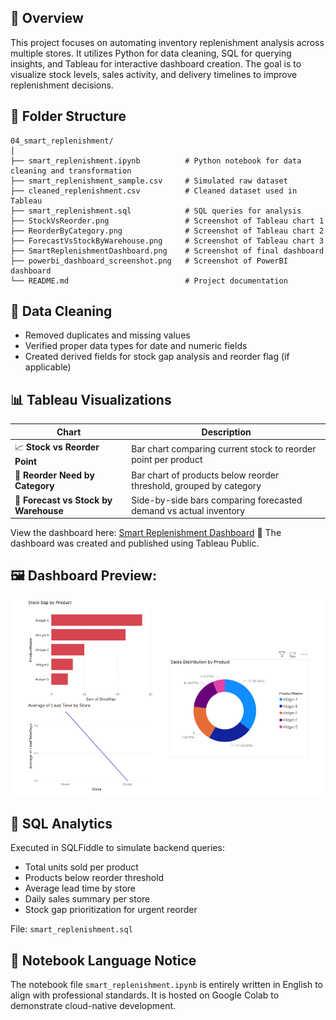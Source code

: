 ## 📌 Overview
This project focuses on automating inventory replenishment analysis across multiple stores. It utilizes Python for data cleaning, SQL for querying insights, and Tableau for interactive dashboard creation. The goal is to visualize stock levels, sales activity, and delivery timelines to improve replenishment decisions.

## 📁 Folder Structure
```
04_smart_replenishment/
│
├── smart_replenishment.ipynb          # Python notebook for data cleaning and transformation
├── smart_replenishment_sample.csv     # Simulated raw dataset
├── cleaned_replenishment.csv          # Cleaned dataset used in Tableau
├── smart_replenishment.sql            # SQL queries for analysis
├── StockVsReorder.png                 # Screenshot of Tableau chart 1
├── ReorderByCategory.png              # Screenshot of Tableau chart 2
├── ForecastVsStockByWarehouse.png     # Screenshot of Tableau chart 3
├── SmartReplenishmentDashboard.png    # Screenshot of final dashboard
├── powerbi_dashboard_screenshot.png   # Screenshot of PowerBI dashboard
└── README.md                          # Project documentation
```

## 🧹 Data Cleaning
- Removed duplicates and missing values
- Verified proper data types for date and numeric fields
- Created derived fields for stock gap analysis and reorder flag (if applicable)

## 📊 Tableau Visualizations
| Chart | Description |
|-------|-------------|
| 📈 **Stock vs Reorder Point** | Bar chart comparing current stock to reorder point per product |
| 🧾 **Reorder Need by Category** | Bar chart of products below reorder threshold, grouped by category |
| 🔁 **Forecast vs Stock by Warehouse** | Side-by-side bars comparing forecasted demand vs actual inventory |

View the dashboard here: [Smart Replenishment Dashboard](https://public.tableau.com/app/profile/zheng.lyu6601/viz/Smart_replenishment/Smart_replenishment) 📌 The dashboard was created and published using Tableau Public.

## 🖼️ Dashboard Preview:  
![Power BI Dashboard](./powerbi_dashboard_screenshot.png)

## 🧠 SQL Analytics
Executed in SQLFiddle to simulate backend queries:
- Total units sold per product
- Products below reorder threshold
- Average lead time by store
- Daily sales summary per store
- Stock gap prioritization for urgent reorder

File: `smart_replenishment.sql`

## 💬 Notebook Language Notice
The notebook file `smart_replenishment.ipynb` is entirely written in English to align with professional standards. It is hosted on Google Colab to demonstrate cloud-native development.
